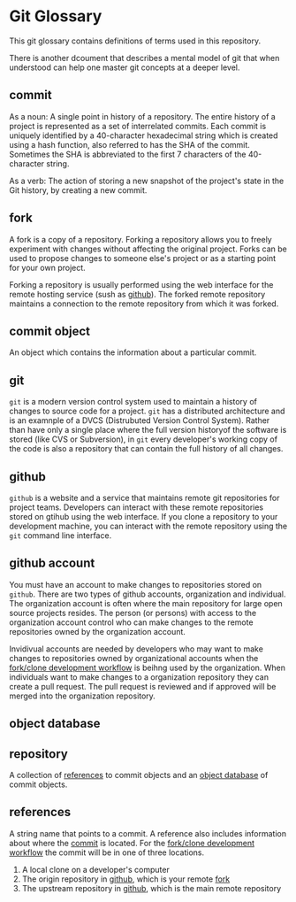 # Git Glossary 

This git glossary contains definitions of terms used in this repository.

There is another dcoument that describes a mental model of git that
when understood can help one master git concepts at a deeper level. 

## commit
As a noun: A single point in history of a repository. The entire history of a project is represented as a set
of interrelated commits. Each commit is uniquely identified by a 40-character hexadecimal string which is created using
a hash function, also referred to has the SHA of the commit. Sometimes the SHA is abbreviated to the 
first 7 characters of the 40-character string.

As a verb: The action of storing a new snapshot of the project's state in the Git history, by creating a new commit. 

## fork
A fork is a copy of a repository. Forking a repository allows you to freely experiment with changes without
affecting the original project. Forks can be used to propose changes to someone else's project or as a starting
point for your own project.

Forking a repository is usually performed using the web interface for the remote hosting service (sush as [github](#github)).
The forked remote repository maintains a connection to the remote repository from which it was forked.

## commit object
An object which contains the information about a particular commit.

## git
`git` is a modern version control system used to maintain a history of changes to source code for a project. `git` has a 
distributed architecture and is an examnple of a DVCS (Distrubuted Version Control System). Rather than have only a single
place where the full version historyof the software is stored (like CVS or Subversion), in `git` every developer's working copy
of the code is also a repository that can contain the full history of all changes.

## github
`github` is a website and a service that maintains remote git repositories for project teams. Developers can interact with 
these remote repositories stored on gtihub using the web interface. If you clone a repository to your development
machine, you can interact with the remote repository using the `git` command line interface.

## github account
You must have an account to make changes to repositories stored on `github`. There are two types of github accounts, organization
and individual. The organization account is often where the main repository for large open source projects resides.
The person (or persons) with access to the organization account control who can make changes to the remote repositories owned by
the organization account.

Invidivual accounts are needed by developers who may want to make changes to repositories owned by organizational accounts when
the [fork/clone development workflow](fork-clone-workflow.md) is beihng used by the organization.
When individuals want to make changes to a organization repository they can create a pull request. The pull request is reviewed
and if approved will be merged into the organization repository.

## object database

## repository
A collection of [references](#references) to commit objects and an [object database](#object-database) of commit objects. 


## references
A string name that points to a commit. A reference also includes information about where the [commit](#commit) is located.
For the [fork/clone development workflow](fork-clone-workflow.md) the commit will be in one of three locations. 

1. A local clone on a developer's computer
1. The origin repository in [github](#github), which is your remote [fork](#fork)
1. The upstream repository in [github](#github), which is the main remote repository

